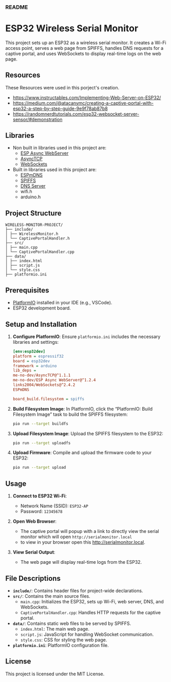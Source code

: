 ### README

# ESP32 Wireless Serial Monitor

This project sets up an ESP32 as a wireless serial monitor. It creates a Wi-Fi access point, serves a web page from SPIFFS, handles DNS requests for a captive portal, and uses WebSockets to display real-time logs on the web page.

## Resources

These Resources were used in this porject's creation.

-   https://www.instructables.com/Implementing-Web-Server-on-ESP32/
-   https://medium.com/@atacanymc/creating-a-captive-portal-with-esp32-a-step-by-step-guide-9e9f78ab87b8
-   https://randomnerdtutorials.com/esp32-websocket-server-sensor/#demonstration

## Libraries

-   Non built in libraries used in this project are:
    -   [ESP Async WebServer](https://github.com/dvarrel/ESPAsyncWebSrv)
    -   [AsyncTCP](https://github.com/dvarrel/AsyncTCP)
    -   [WebSockets](https://github.com/Links2004/arduinoWebSockets)
-   Built in libraries used in this project are:
    -   [ESPmDNS](https://github.com/espressif/arduino-esp32/tree/master/libraries/ESPmDNS)
    -   [SPIFFS](https://github.com/espressif/arduino-esp32/tree/master/libraries/SPIFFS)
    -   [DNS Server](https://github.com/espressif/arduino-esp32/tree/master/libraries/DNSServer)
    -   wifi.h
    -   arduino.h

## Project Structure

```plaintext
WIRELESS-MONITOR-PROJECT/
├── include/
│ ├── WirelessMonitor.h
│ └── CaptivePortalHandler.h
├── src/
│ ├── main.cpp
│ └── CaptivePortalHandler.cpp
├── data/
│ ├── index.html
│ ├── script.js
│ └── style.css
├── platformio.ini
```

## Prerequisites

-   [PlatformIO](https://platformio.org/) installed in your IDE (e.g., VSCode).
-   ESP32 development board.

## Setup and Installation

1.  **Configure PlatformIO**:
    Ensure `platformio.ini` includes the necessary libraries and settings:

    ```ini
    [env:esp32dev]
    platform = espressif32
    board = esp32dev
    framework = arduino
    lib_deps =
    me-no-dev/AsyncTCP@^1.1.1
    me-no-dev/ESP Async WebServer@^1.2.4
    links2004/WebSockets@^2.4.2
    ESPmDNS

    board_build.filesystem = spiffs
    ```

2.  **Build Filesystem Image**:
    In PlatformIO, click the “PlatformIO: Build Filesystem Image” task to build the SPIFFS filesystem:

    ```sh
    pio run --target buildfs
    ```

3.  **Upload Filesystem Image**:
    Upload the SPIFFS filesystem to the ESP32:

    ```sh
    pio run --target uploadfs
    ```

4.  **Upload Firmware**:
    Compile and upload the firmware code to your ESP32:
    ```sh
    pio run --target upload
    ```

## Usage

1. **Connect to ESP32 Wi-Fi**:

    - Network Name (SSID): `ESP32-AP`
    - Password: `12345678`

2. **Open Web Browser**:

    - The captive portal will popup with a link to directly view the serial monitor which will open `http://serialmonitor.local`
    - to view in your browser open this http://serialmonitor.local.

3. **View Serial Output**:
    - The web page will display real-time logs from the ESP32.

## File Descriptions

-   **`include/`**: Contains header files for project-wide declarations.
-   **`src/`**: Contains the main source files.
    -   `main.cpp`: Initializes the ESP32, sets up Wi-Fi, web server, DNS, and WebSockets.
    -   `CaptivePortalHandler.cpp`: Handles HTTP requests for the captive portal.
-   **`data/`**: Contains static web files to be served by SPIFFS.
    -   `index.html`: The main web page.
    -   `script.js`: JavaScript for handling WebSocket communication.
    -   `style.css`: CSS for styling the web page.
-   **`platformio.ini`**: PlatformIO configuration file.

## License

This project is licensed under the MIT License.

```

```
